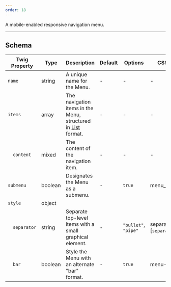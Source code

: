 ```yaml
---
order: 18
---
```

A mobile-enabled responsive navigation menu.
___
<h2 class="h3 font-family--sans-serif">Schema</h2>
<table class="table--minimal font-size--xsmall" role="table">
  <thead>
    <tr>
      <th>Twig Property</th>
      <th>Type</th>
      <th class="w-auto">Description</th>
      <th>Default</th>
      <th>Options</th>
      <th>CSS Class</th>
    </tr>
  </thead>
  <tbody>
    <tr>
      <td><code>name</code></td>
      <td>string</td>
      <td>A unique name for the Menu.</td>
      <td>-</td>
      <td>-</td>
      <td>-</td>
    </tr>
    <tr>
      <td><code>items</code></td>
      <td>array</td>
      <td>The navigation items in the Menu, structured in <a href="/patterns/atoms-list/index.html">List</a> format.</td>
      <td>-</td>
      <td>-</td>
      <td>-</td>
    </tr>
    <tr>
      <td><pre>&nbsp;&nbsp;<code>content</code></pre></td>
      <td>mixed</td>
      <td>The content of the navigation item.</td>
      <td>-</td>
      <td>-</td>
      <td>-</td>
    </tr>
    <tr>
      <td><code>submenu</code></td>
      <td>boolean</td>
      <td>Designates the Menu as a submenu.</td>
      <td>-</td>
      <td><code>true</code></td>
      <td>menu__submenu</td>
    </tr>
    <tr>
      <td><code>style</code></td>
      <td>object</td>
      <td colspan="4"></td>
    </tr>
    <tr>
      <td><pre>&nbsp;&nbsp;<code>separator</code></pre></td>
      <td>string</td>
      <td>Separate top-level items with a small graphical element.</td>
      <td>-</td>
      <td class="text-nowrap"><code>"bullet"</code>, <code>"pipe"</code></td>
      <td class="text-nowrap">separator--[<code>separator</code>]</td>
    </tr>
    <tr>
      <td><pre>&nbsp;&nbsp;<code>bar</code></pre></td>
      <td>boolean</td>
      <td>Style the Menu with an alternate "bar" format.</td>
      <td>-</td>
      <td class="text-nowrap"><code>true</code></td>
      <td class="text-nowrap">menu--bar</td>
    </tr>
  </tbody>
</table>